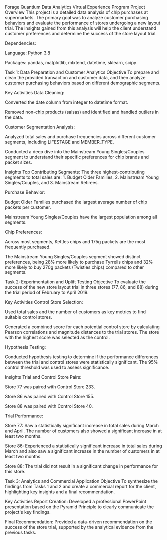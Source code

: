 Forage Quantium Data Analytics Virtual Experience Program
Project Overview
This project is a detailed data analysis of chip purchases at supermarkets. The primary goal was to analyze customer purchasing behaviors and evaluate the performance of stores undergoing a new layout trial. The insights gained from this analysis will help the client understand customer preferences and determine the success of the store layout trial.

Dependencies:

Language: Python 3.8

Packages: pandas, matplotlib, mlxtend, datetime, sklearn, scipy

Task 1: Data Preparation and Customer Analytics
Objective
To prepare and clean the provided transaction and customer data, and then analyze customer purchasing behaviors based on different demographic segments.

Key Activities
Data Cleaning:

Converted the date column from integer to datetime format.

Removed non-chip products (salsas) and identified and handled outliers in the data.

Customer Segmentation Analysis:

Analyzed total sales and purchase frequencies across different customer segments, including LIFESTAGE and MEMBER_TYPE.

Conducted a deep dive into the Mainstream Young Singles/Couples segment to understand their specific preferences for chip brands and packet sizes.

Insights
Top Contributing Segments: The three highest-contributing segments to total sales are: 1. Budget Older Families, 2. Mainstream Young Singles/Couples, and 3. Mainstream Retirees.

Purchase Behavior:

Budget Older Families purchased the largest average number of chip packets per customer.

Mainstream Young Singles/Couples have the largest population among all segments.

Chip Preferences:

Across most segments, Kettles chips and 175g packets are the most frequently purchased.

The Mainstream Young Singles/Couples segment showed distinct preferences, being 28% more likely to purchase Tyrrells chips and 32% more likely to buy 270g packets (Twisties chips) compared to other segments.

Task 2: Experimentation and Uplift Testing
Objective
To evaluate the success of the new store layout trial in three stores (77, 86, and 88) during the trial period of February to April 2019.

Key Activities
Control Store Selection:

Used total sales and the number of customers as key metrics to find suitable control stores.

Generated a combined score for each potential control store by calculating Pearson correlations and magnitude distances to the trial stores. The store with the highest score was selected as the control.

Hypothesis Testing:

Conducted hypothesis testing to determine if the performance differences between the trial and control stores were statistically significant. The 95% control threshold was used to assess significance.

Insights
Trial and Control Store Pairs:

Store 77 was paired with Control Store 233.

Store 86 was paired with Control Store 155.

Store 88 was paired with Control Store 40.

Trial Performance:

Store 77: Saw a statistically significant increase in total sales during March and April. The number of customers also showed a significant increase in at least two months.

Store 86: Experienced a statistically significant increase in total sales during March and also saw a significant increase in the number of customers in at least two months.

Store 88: The trial did not result in a significant change in performance for this store.

Task 3: Analytics and Commercial Application
Objective
To synthesize the findings from Tasks 1 and 2 and create a commercial report for the client, highlighting key insights and a final recommendation.

Key Activities
Report Creation: Developed a professional PowerPoint presentation based on the Pyramid Principle to clearly communicate the project's key findings.

Final Recommendation: Provided a data-driven recommendation on the success of the store trial, supported by the analytical evidence from the previous tasks.
